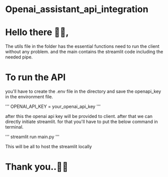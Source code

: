 # Openai_assistant_api_integration

# Hello there 👋🏻,

The utils file in the folder has the essential functions need to run the client without any problem.
and the main contains the streamlit code including the needed pipe.

# To run the API
you'll have to create the .env file in the directory and save the openapi_key in the environment file.

'''
OPENAI_API_KEY = your_openai_api_key
'''

after this the openai api key will be provided to client.
after that we can directly initiate streamlit.
for that you'll have to put the below command in terminal.

'''
streamlit run main.py
'''

This will be all to host the streamlit locally
# Thank you..👋🏻
